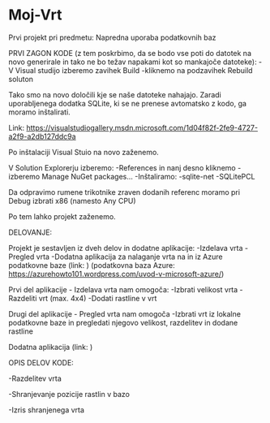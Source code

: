 # Moj-Vrt
Prvi projekt pri predmetu: Napredna uporaba podatkovnih baz


PRVI ZAGON KODE (z tem poskrbimo, da se bodo vse poti do datotek na novo generirale in
tako ne bo težav napakami kot so mankajoče datoteke):
-V Visual studijo izberemo zavihek Build
-kliknemo na podzavihek Rebuild soluton

Tako smo na novo določili kje se naše datoteke nahajajo.
Zaradi uporabljenega dodatka SQLite, ki se ne prenese avtomatsko z kodo, ga moramo inštalirati.

Link: https://visualstudiogallery.msdn.microsoft.com/1d04f82f-2fe9-4727-a2f9-a2db127ddc9a

Po inštalaciji Visual Stuio na novo zaženemo.

V Solution Explorerju izberemo:
-References in nanj desno kliknemo
-izberemo Manage NuGet packages...
-Inštaliramo:
	-sqlite-net
	-SQLitePCL

Da odpravimo rumene trikotnike zraven dodanih referenc moramo pri Debug izbrati x86 (namesto Any CPU)

Po tem lahko projekt zaženemo.


DELOVANJE:

Projekt je sestavljen iz dveh delov in dodatne aplikacije:
-Izdelava vrta
-Pregled vrta
-Dodatna aplikacija za nalaganje vrta na in iz Azure podatkovne baze
(link: )
(podatkovna baza Azure: https://azurehowto101.wordpress.com/uvod-v-microsoft-azure/)

Prvi del aplikacije - Izdelava vrta nam omogoča:
-Izbrati velikost vrta
-Razdeliti vrt (max. 4x4)
-Dodati rastline v vrt

Drugi del aplikacije - Pregled vrta nam omogoča
-Izbrati vrt iz lokalne podatkovne baze in pregledati njegovo velikost, razdelitev in dodane rastline

Dodatna aplikacija (link: )


OPIS DELOV KODE:

-Razdelitev vrta


-Shranjevanje pozicije rastlin v bazo


-Izris shranjenega vrta
